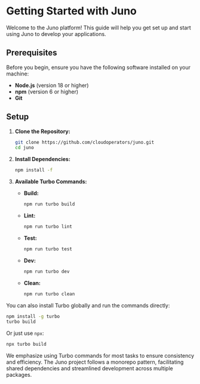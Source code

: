 # Getting Started with Juno

Welcome to the Juno platform! This guide will help you get set up and start using Juno to develop your applications.

## Prerequisites

Before you begin, ensure you have the following software installed on your machine:

- **Node.js** (version 18 or higher)
- **npm** (version 6 or higher)
- **Git**

## Setup

1. **Clone the Repository:**
   ```bash
   git clone https://github.com/cloudoperators/juno.git
   cd juno
   ```

2. **Install Dependencies:**
   ```bash
   npm install -f
   ```

3. **Available Turbo Commands:**
   - **Build:**
     ```bash
     npm run turbo build
     ```
   - **Lint:**
     ```bash
     npm run turbo lint
     ```
   - **Test:**
     ```bash
     npm run turbo test
     ```
   - **Dev:**
     ```bash
     npm run turbo dev
     ```
   - **Clean:**
     ```bash
     npm run turbo clean
     ```

You can also install Turbo globally and run the commands directly:
```bash
npm install -g turbo
turbo build
```
Or just use `npx`:
```bash
npx turbo build
```

We emphasize using Turbo commands for most tasks to ensure consistency and efficiency. The Juno project follows a monorepo pattern, facilitating shared dependencies and streamlined development across multiple packages.
